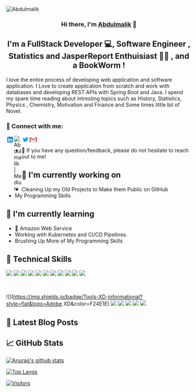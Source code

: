 ![Abdulmalik](https://user-images.githubusercontent.com/25651951/173711885-42343d79-022c-4971-b8ed-b06f00990823.gif)
<h3 align="center">
Hi there, I'm <a href="#" target="_blank" rel="noreferrer">Abdulmalik</a> 👋
</h3>

<h2 align="center">
I'm a FullStack Developer 💻, Software Engineer , Statistics and JasperReport Enthuisiast 👩‍💻 , and a BookWorm !
</h2> 

I love the entire process of developing web application and software application. I Love to create application from scratch and work with databases and developing REST APIs with Spring Boot and Java.
I spend my spare time reading about intresting topics such as History, Statistics, Physics , Chemistry, Motivation and Finance and Some times little bit of Novel.

### 🤝 Connect with me:

<a href="https://www.linkedin.com/in/abdulmalik-nurudeen-688aa5123/"><img align="left" src="https://github.com/Abdulmaliknurudeen4/Abdulmaliknurudeen4/blob/main/images/icons8_LinkedIn.svg" alt="Abdulmalik | LinkedIn" width="21px"/></a>

<a href="https://medium.com/@abdulmaliknurudeen4"><img align="left" src="https://raw.githubusercontent.com/yushi1007/yushi1007/main/images/medium.svg" alt="Abdulmalik | Medium" width="21px"/></a>
<a href="https://twitter.com/VirtualCoder20"><img align="left" src="https://github.com/Abdulmaliknurudeen4/Abdulmaliknurudeen4/blob/main/images/icons8_Twitter.svg" alt="Abdulmalik | Twitter" width="21px"/></a>
<a href="mailto:abdulmaliknurudeen4@gmail.com">
<img align="left" src="https://github.com/Abdulmaliknurudeen4/Abdulmaliknurudeen4/blob/main/images/icons8_Gmail.svg" alt="Abdulmalik | Gmail" width="21px"/></a>
</br>
- 💬 If you have any question/feedback, please do not hesitate to reach out to me!

## 🔭 I'm currently working on

- Cleaning Up my Old Projects to Make them Public on GitHub
- My Programming Skills

## 🌱 I'm currently learning

- 📱 Amazon Web Service
- Working with Kubernetes and CI/CD Pipelines.
- Brushing Up More of My Programming Skills


## 💼 Technical Skills

![](https://img.shields.io/badge/Code-HTML5-informational?style=flat&logo=HTML5&color=E34F26)
![](https://img.shields.io/badge/Style-CSS3-informational?style=flat&logo=CSS3&color=1572B6)
![](https://img.shields.io/badge/Style-styled--components-informational?style=flat&logo=styled-components&color=DB7093)
![](https://img.shields.io/badge/Style-Bootstrap-informational?style=flat&logo=Bootstrap&color=7952B3)
![](https://img.shields.io/badge/Code-JavaScript-informational?style=flat&logo=JavaScript&color=F7DF1E)
![](https://img.shields.io/badge/Database-SQLite-blue?style=plastic&logo=SQLite)
![](https://img.shields.io/badge/Database-SQLite-blue?style=plastic&logo=MySQL)
![](https://img.shields.io/badge/Database-SQLite-blue?style=plastic&logo=PostgreSQL)
![](https://img.shields.io/badge/Code-JavaScript-informational?style=flat&logo=JavaScript&color=F7DF1E)
![](https://img.shields.io/badge/Code-JavaScript-informational?style=flat&logo=JavaScript&color=F7DF1E)
![](https://img.shields.io/badge/Code-JavaScript-informational?style=flat&logo=JavaScript&color=F7DF1E)

</br>

![](https://img.shields.io/badge/Tools-XD-informational?style=flat&logo=Adobe XD&color=F24E1E)
![](https://img.shields.io/badge/Tools-NPM-informational?style=flat&logo=NPM&color=CB3837)
![](https://img.shields.io/badge/Tools-Heroku-informational?style=flat&logo=Heroku&color=430098)
![](https://img.shields.io/badge/Tools-Netlify-informational?style=flat&logo=netlify&color=00C7B7)
![](https://img.shields.io/badge/Tools-Git-informational?style=flat&logo=Git&color=F05032)
![](https://img.shields.io/badge/Tools-GitHub-informational?style=flat&logo=GitHub&color=181717)

## 📝 Latest Blog Posts

## 📈 GitHub Stats 

[![Anurag's github stats](https://github-readme-stats.vercel.app/api?username=Abdulmaliknurudeen4)](https://github.com/Abdulmaliknurudeen4)

[![Top Langs](https://github-readme-stats.vercel.app/api/top-langs/?username=Abdulmaliknurudeen4&layout=compact)](https://github.com/Abdulmaliknurudeen4)

[![Visitors](https://visitor-badge.glitch.me/badge?page_id=Abdulmaliknurudeen4.Abdulmaliknurudeen4)](https://github.com/Abdulmaliknurudeen4)
<!--
**calebapril/calebapril** is a ✨ _special_ ✨ repository because its `README.md` (this file) appears on your GitHub profile.

Here are some ideas to get you started:

- 🔭 I’m currently working on ...
- 🌱 I’m currently learning ...
- 👯 I’m looking to collaborate on ...
- 🤔 I’m looking for help with ...
- 💬 Ask me about ...
- 📫 How to reach me: ...
- 😄 Pronouns: ...
- ⚡ Fun fact: ...
-->
